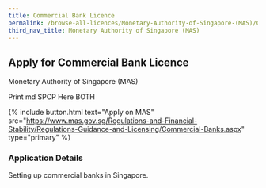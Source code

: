 ```yaml
---
title: Commercial Bank Licence
permalink: /browse-all-licences/Monetary-Authority-of-Singapore-(MAS)/Commercial-Bank-Licence
third_nav_title: Monetary Authority of Singapore (MAS)
---
```


## Apply for Commercial Bank Licence

Monetary Authority of Singapore (MAS)

Print md SPCP Here BOTH

{% include button.html text="Apply on MAS" src="https://www.mas.gov.sg/Regulations-and-Financial-Stability/Regulations-Guidance-and-Licensing/Commercial-Banks.aspx" type="primary" %}

### Application Details

<p>Setting up commercial banks in Singapore.</p>

